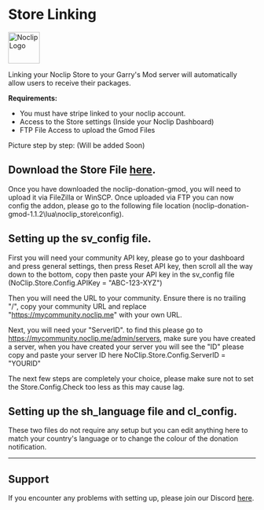 # Store Linking
<img src='https://i.imgur.com/UtQ8Vd2.png' alt='Noclip Logo' width=64px>

Linking your Noclip Store to your Garry's Mod server will automatically allow users to receive their packages.

**Requirements:**
- You must have stripe linked to your noclip account.
- Access to the Store settings (Inside your Noclip Dashboard)
- FTP File Access to upload the Gmod Files

Picture step by step: (Will be added Soon)

## Download the Store File [here](https://github.com/noclip-gg/noclip-donation-gmod).

Once you have downloaded the noclip-donation-gmod, you will need to upload it via FileZilla or WinSCP.
Once uploaded via FTP you can now config the addon, please go to the following file location (noclip-donation-gmod-1.1.2\lua\noclip_store\config).

## Setting up the sv_config file.

First you will need your community API key, please go to your dashboard and press general settings, then press Reset API key,
then scroll all the way down to the bottom, copy then paste your API key in the sv_config file (NoClip.Store.Config.APIKey = "ABC-123-XYZ")

Then you will need the URL to your community. Ensure there is no trailing "/", copy your community URL and replace "https://mycommunity.noclip.me" 
with your own URL. 

Next, you will need your "ServerID". to find this please go to https://mycommunity.noclip.me/admin/servers, make sure you have created a server,
when you have created your server you will see the "ID" please copy and paste your server ID here NoClip.Store.Config.ServerID = "YOURID"

The next few steps are completely your choice, please make sure not to set the Store.Config.Check too less as this may cause lag.

## Setting up the sh_language file and cl_config.

These two files do not require any setup but you can edit anything here to match your country's language or to change the colour of the donation notification.


---

## Support

If you encounter any problems with setting up, please join our Discord [here](https://physgun.com/discord).
